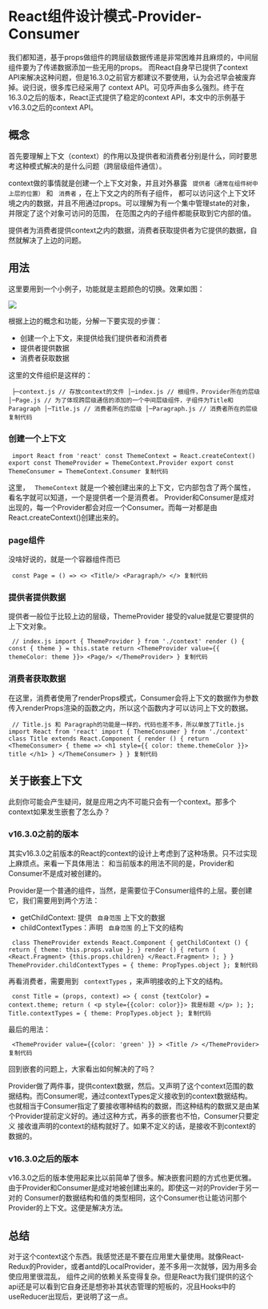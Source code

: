 # React组件设计模式-Provider-Consumer #

我们都知道，基于props做组件的跨层级数据传递是非常困难并且麻烦的，中间层组件要为了传递数据添加一些无用的props。 而React自身早已提供了context API来解决这种问题，但是16.3.0之前官方都建议不要使用，认为会迟早会被废弃掉。说归说，很多库已经采用了 context API。可见呼声由多么强烈。终于在16.3.0之后的版本，React正式提供了稳定的context API，本文中的示例基于v16.3.0之后的context API。

## 概念 ##

首先要理解上下文（context）的作用以及提供者和消费者分别是什么，同时要思考这种模式解决的是什么问题（跨层级组件通信）。

context做的事情就是创建一个上下文对象，并且对外暴露 ` 提供者（通常在组件树中上层的位置）` 和 ` 消费者` ，在上下文之内的所有子组件， 都可以访问这个上下文环境之内的数据，并且不用通过props。可以理解为有一个集中管理state的对象，并限定了这个对象可访问的范围， 在范围之内的子组件都能获取到它内部的值。

提供者为消费者提供context之内的数据，消费者获取提供者为它提供的数据，自然就解决了上边的问题。

## 用法 ##

这里要用到一个小例子，功能就是主题颜色的切换。效果如图：

![](https://user-gold-cdn.xitu.io/2019/6/6/16b2c429ad2f6fd7?imageslim)

根据上边的概念和功能，分解一下要实现的步骤：

* 创建一个上下文，来提供给我们提供者和消费者
* 提供者提供数据
* 消费者获取数据

这里的文件组织是这样的：

` ├─context.js // 存放context的文件 │─index.js // 根组件，Provider所在的层级 │─Page.js // 为了体现跨层级通信的添加的一个中间层级组件，子组件为Title和Paragraph │─Title.js // 消费者所在的层级 │─Paragraph.js // 消费者所在的层级 复制代码`

### 创建一个上下文 ###

` import React from 'react' const ThemeContext = React.createContext() export const ThemeProvider = ThemeContext.Provider export const ThemeConsumer = ThemeContext.Consumer 复制代码`

这里， ` ThemeContext` 就是一个被创建出来的上下文，它内部包含了两个属性，看名字就可以知道，一个是提供者一个是消费者。 Provider和Consumer是成对出现的，每一个Provider都会对应一个Consumer。而每一对都是由React.createContext()创建出来的。

### page组件 ###

没啥好说的，就是一个容器组件而已

` const Page = () => <> <Title/> <Paragraph/> </> 复制代码`

### 提供者提供数据 ###

提供者一般位于比较上边的层级，ThemeProvider 接受的value就是它要提供的上下文对象。

` // index.js import { ThemeProvider } from './context' render () { const { theme } = this.state return <ThemeProvider value={{ themeColor: theme }}> <Page/> </ThemeProvider> } 复制代码`

### 消费者获取数据 ###

在这里，消费者使用了renderProps模式，Consumer会将上下文的数据作为参数传入renderProps渲染的函数之内，所以这个函数内才可以访问上下文的数据。

` // Title.js 和 Paragraph的功能是一样的，代码也差不多，所以单放了Title.js import React from 'react' import { ThemeConsumer } from './context' class Title extends React.Component { render () { return <ThemeConsumer> { theme => <h1 style={{ color: theme.themeColor }}> title </h1> } </ThemeConsumer> } } 复制代码`

## 关于嵌套上下文 ##

此刻你可能会产生疑问，就是应用之内不可能只会有一个context。那多个context如果发生嵌套了怎么办？

### v16.3.0之前的版本 ###

其实v16.3.0之前版本的React的context的设计上考虑到了这种场景。只不过实现上麻烦点。来看一下具体用法： 和当前版本的用法不同的是，Provider和Consumer不是成对被创建的。

Provider是一个普通的组件，当然，是需要位于Consumer组件的上层。要创建它，我们需要用到两个方法：

* getChildContext: 提供 ` 自身范围` 上下文的数据
* childContextTypes：声明 ` 自身范围` 的上下文的结构

` class ThemeProvider extends React.Component { getChildContext () { return { theme: this.props.value }; } render () { return ( <React.Fragment> {this.props.children} </React.Fragment> ); } } ThemeProvider.childContextTypes = { theme: PropTypes.object }; 复制代码`

再看消费者，需要用到 ` contextTypes` ，来声明接收的上下文的结构。

` const Title = (props, context) => { const {textColor} = context.theme; return ( <p style={{color: color}}> 我是标题 </p> ); }; Title.contextTypes = { theme: PropTypes.object }; 复制代码`

最后的用法：

` <ThemeProvider value={{color: 'green' }} > <Title /> </ThemeProvider> 复制代码`

回到嵌套的问题上，大家看出如何解决的了吗？

Provider做了两件事，提供context数据，然后。又声明了这个context范围的数据结构。而Consumer呢，通过contextTypes定义接收到的context数据结构。 也就相当于Consumer指定了要接收哪种结构的数据，而这种结构的数据又是由某个Provider提前定义好的。通过这种方式，再多的嵌套也不怕，Consumer只要定义 接收谁声明的context的结构就好了。如果不定义的话，是接收不到context的数据的。

### v16.3.0之后的版本 ###

v16.3.0之后的版本使用起来比以前简单了很多。解决嵌套问题的方式也更优雅。由于Provider和Consumer是成对地被创建出来的。即使这一对的Provider于另一对的 Consumer的数据结构和值的类型相同，这个Consumer也让能访问那个Provider的上下文。这便是解决方法。

## 总结 ##

对于这个context这个东西。我感觉还是不要在应用里大量使用。就像React-Redux的Provider，或者antd的LocalProvider，差不多用一次就够，因为用多会使应用里很混乱， 组件之间的依赖关系变得复杂。但是React为我们提供的这个api还是可以看到它自身还是想弥补其状态管理的短板的，况且Hooks中的useReducer出现后，更说明了这一点。